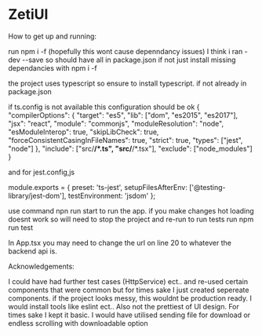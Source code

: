 # ZetiUI

How to get up and running:

run npm i -f (hopefully this wont cause depenndancy issues)
I think i ran -dev --save so should have all in package.json if not just install missing dependancies with npm i <package-name> -f

the project uses typescript so ensure to install typescript. if not already in package.json

if ts.config is not available  this configuration should be ok 
{
  "compilerOptions": {
    "target": "es5",
    "lib": ["dom", "es2015", "es2017"],
    "jsx": "react",
    "module": "commonjs",
    "moduleResolution": "node",
    "esModuleInterop": true,
    "skipLibCheck": true,
    "forceConsistentCasingInFileNames": true,
    "strict": true,
    "types": ["jest", "node"]
  },
  "include": ["src/**/*.ts", "src/**/*.tsx"],
  "exclude": ["node_modules"]
}

and for jest.config,js 

module.exports = {
    preset: 'ts-jest',
    setupFilesAfterEnv: ['@testing-library/jest-dom'],
    testEnvironment: 'jsdom'
  };
  

use command npn run start to run the app. if you make changes hot loading doesnt work so will need to stop the project and re-run 
to run tests run npm run test

In App.tsx you may need to change the url on line 20 to whatever the backend api is. 

Acknowledgements:

I could have had further test cases (HttpService) ect.. and re-used certain components that were common but for times sake I just created sepereate components.
if the project looks messy, this wouldnt be production ready. I would install tools like eslint ect.. 
Also not the prettiest of UI design. For times sake I kept it basic. I would have utilised sending file for download or endless scrolling with downloadable option
